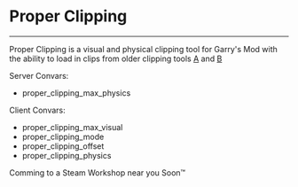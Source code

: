 # Proper Clipping

---

Proper Clipping is a visual and physical clipping tool for Garry's Mod with the ability to load in clips from older clipping tools [A](https://steamcommunity.com/sharedfiles/filedetails/?id=106753151) and [B](https://steamcommunity.com/sharedfiles/filedetails/?id=238138995)

Server Convars:
- proper_clipping_max_physics

Client Convars:
- proper_clipping_max_visual
- proper_clipping_mode
- proper_clipping_offset
- proper_clipping_physics


Comming to a Steam Workshop near you Soon™️